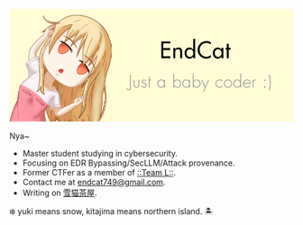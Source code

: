 <p align="center">
<img src="https://raw.githubusercontent.com/Endcat/Endcat/master/banner.png" />
</p>

Nya~
- Master student studying in cybersecurity.
- Focusing on EDR Bypassing/SecLLM/Attack provenance.
- Former CTFer as a member of [::Team L::](https://l.xdsec.org/about.html).
- Contact me at [endcat749@gmail.com](mailto:endcat749@gmail.com).
- Writing on [雪猫茶屋](https://mashiro.link).

❄️ yuki means snow, kitajima means northern island. 🏝️
